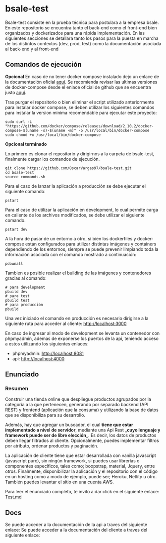 # bsale-test
Bsale-test consiste en la prueba técnica para postulara a la empresa bsale. En este repositorio se encuentra tanto el back-end como el front-end bien organizados y dockerizados para una rápida implementación. En las siguientes secciones se detallara tanto los pasos para la puesta en marcha de los distintos contextos (dev, prod, test) como la documentación asociada al back-end y al front-end

## Comandos de ejecución
**Opcional**
En caso de no tener docker compose instalado dejo un enlace de la documentación oficial [aquí](https://docs.docker.com/compose/install/).
Se recomienda revisar las ultimas versiones de docker-compose desde el enlace oficial de github que se encuentra justo [aquí](https://github.com/docker/compose/releases).

Tras purgar el repositorio o bien eliminar el script utilizado anteriormente para instalar docker compose, se deben utilizar los siguientes comandos para instalar la version minima recomendable para ejecutar este proyecto:
```console
sudo curl -L "https://github.com/docker/compose/releases/download/2.10.2/docker-compose-$(uname -s)-$(uname -m)" -o /usr/local/bin/docker-compose
sudo chmod +x /usr/local/bin/docker-compose
```
**Opcional terminado**

Lo primero es clonar el repositorio y dirigirnos a la carpeta de bsale-test, finalmente cargar los comandos de ejecución.
```console
git clone https://github.com/OscarVargas97/bsale-test.git
cd bsale-test
source commands.sh
```
Para el caso de lanzar la aplicación a producción se debe ejecutar el siguiente comando: 
```console
pstart
```
Para el caso de utilizar la aplicación en development, lo cual permite carga en caliente de los archivos modificados, se debe utilizar el siguiente comando.
```console
pstart dev
```
A la hora de pasar de un entorno a otro, si bien los dockerfiles y docker-compose están configurados para utilizar distintas imágenes y containers dependiendo de los entornos, siempre se puede prevenir limpiando toda la información asociada con el comando mostrado a continuación: 
```console
pdownall
```
Tambien es posible realizar el building de las imágenes y contenedores gracias al comando:
```console
# para development
pbuild dev
# para test
pbuild test
# para producción
pbuild
```

Una vez iniciado el comando en producción es necesario dirigirse a la siguiente ruta para acceder al cliente:
[http://localhost:3000](http://localhost:3000)

En caso de ingresar al modo de development se levanta un contenedor con phpmyadmin, ademas de exponerse los puertos de la api, teniendo acceso a estos utilizando los siguientes enlaces:

- phpmyadmin: [http://localhost:8081](http://localhost:8081)
- api: [http://localhost:4000](http://localhost:4000)
## Enunciado
### Resumen

Construir una tienda online que despliegue productos agrupados por la categoría a la que pertenecen, generando por separado backend (API REST) y frontend (aplicación que la consuma) y utilizando la base de datos que se disponibiliza para su desarrollo.

Además, hay que agregar un buscador, el cual **tiene que estar implementado a nivel de servidor**, mediante una Api Rest **\_cuyo lenguaje y framework puede ser de libre elección\_**. Es decir, los datos de productos deben llegar filtrados al cliente. Opcionalmente, puedes implementar filtros por atributo, ordenar productos y paginación.

La aplicación de cliente tiene que estar desarrollada con vanilla javascript (javascript puro), sin ningún framework, si puedes usar librerías o componentes específicos, tales como; boopstrap, material, Jquery, entre otros. Finalmente, disponibilizar la aplicación y el repositorio con el código en un hosting como a modo de ejemplo, puede ser; Heroku, Netlity u otro. También puedes levantar el sitio en una cuenta AWS.

Para leer el enunciado completo, te invito a dar click en el siguiente enlace: [Test.md](docs/test.md)

## Docs
Se puede acceder a la documentación de la api a traves del siguiente enlace:
Se puede acceder a la documentación del cliente a traves del siguiente enlace:
